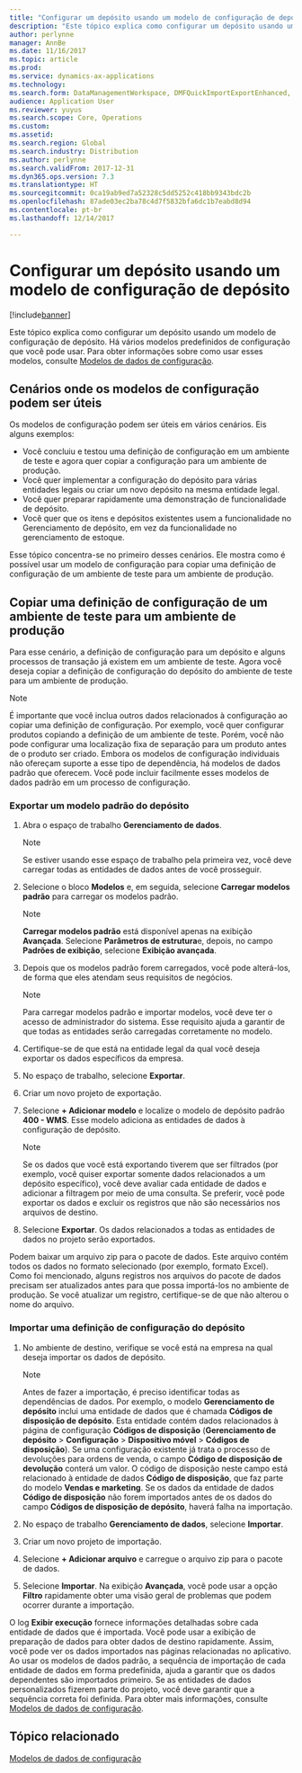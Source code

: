 ```yaml
---
title: "Configurar um depósito usando um modelo de configuração de depósito"
description: "Este tópico explica como configurar um depósito usando um modelo de configuração de depósito."
author: perlynne
manager: AnnBe
ms.date: 11/16/2017
ms.topic: article
ms.prod: 
ms.service: dynamics-ax-applications
ms.technology: 
ms.search.form: DataManagementWorkspace, DMFQuickImportExportEnhanced, DMFDefinitionGroupTemplate, DMFEntityTemplateDefinitionLoadDialog
audience: Application User
ms.reviewer: yuyus
ms.search.scope: Core, Operations
ms.custom: 
ms.assetid: 
ms.search.region: Global
ms.search.industry: Distribution
ms.author: perlynne
ms.search.validFrom: 2017-12-31
ms.dyn365.ops.version: 7.3
ms.translationtype: HT
ms.sourcegitcommit: 0ca19ab9ed7a52328c5dd5252c418bb9343bdc2b
ms.openlocfilehash: 87ade03ec2ba78c4d7f5832bfa6dc1b7eabd8d94
ms.contentlocale: pt-br
ms.lasthandoff: 12/14/2017

---
```


# <a name="set-up-a-warehouse-by-using-a-warehouse-configuration-template"></a>Configurar um depósito usando um modelo de configuração de depósito

[!include[banner](../includes/banner.md)]

Este tópico explica como configurar um depósito usando um modelo de configuração de depósito. Há vários modelos predefinidos de configuração que você pode usar. Para obter informações sobre como usar esses modelos, consulte [Modelos de dados de configuração](../../dev-itpro/data-entities/configuration-data-templates.md).

## <a name="scenarios-where-configuration-templates-can-be-helpful"></a>Cenários onde os modelos de configuração podem ser úteis

Os modelos de configuração podem ser úteis em vários cenários. Eis alguns exemplos:

- Você concluiu e testou uma definição de configuração em um ambiente de teste e agora quer copiar a configuração para um ambiente de produção.
- Você quer implementar a configuração do depósito para várias entidades legais ou criar um novo depósito na mesma entidade legal.
- Você quer preparar rapidamente uma demonstração de funcionalidade de depósito.
- Você quer que os itens e depósitos existentes usem a funcionalidade no Gerenciamento de depósito, em vez da funcionalidade no gerenciamento de estoque.

Esse tópico concentra-se no primeiro desses cenários. Ele mostra como é possível usar um modelo de configuração para copiar uma definição de configuração de um ambiente de teste para um ambiente de produção.

## <a name="copy-a-configuration-setup-from-a-test-environment-to-a-production-environment"></a>Copiar uma definição de configuração de um ambiente de teste para um ambiente de produção

Para esse cenário, a definição de configuração para um depósito e alguns processos de transação já existem em um ambiente de teste. Agora você deseja copiar a definição de configuração do depósito do ambiente de teste para um ambiente de produção.

> [!NOTE]
> É importante que você inclua outros dados relacionados à configuração ao copiar uma definição de configuração. Por exemplo, você quer configurar produtos copiando a definição de um ambiente de teste. Porém, você não pode configurar uma localização fixa de separação para um produto antes de o produto ser criado. Embora os modelos de configuração individuais não ofereçam suporte a esse tipo de dependência, há modelos de dados padrão que oferecem. Você pode incluir facilmente esses modelos de dados padrão em um processo de configuração.

### <a name="export-a-default-warehouse-template"></a>Exportar um modelo padrão do depósito 

1. Abra o espaço de trabalho **Gerenciamento de dados**.

    > [!NOTE]
    > Se estiver usando esse espaço de trabalho pela primeira vez, você deve carregar todas as entidades de dados antes de você prosseguir.

2. Selecione o bloco **Modelos** e, em seguida, selecione **Carregar modelos padrão** para carregar os modelos padrão.

    > [!NOTE]
    > **Carregar modelos padrão** está disponível apenas na exibição **Avançada**. Selecione **Parâmetros de estrutura**e, depois, no campo **Padrões de exibição**, selecione **Exibição avançada**.

3. Depois que os modelos padrão forem carregados, você pode alterá-los, de forma que eles atendam seus requisitos de negócios.

    > [!NOTE]
    > Para carregar modelos padrão e importar modelos, você deve ter o acesso de administrador do sistema. Esse requisito ajuda a garantir de que todas as entidades serão carregadas corretamente no modelo.

4. Certifique-se de que está na entidade legal da qual você deseja exportar os dados específicos da empresa.
5. No espaço de trabalho, selecione **Exportar**.
6. Criar um novo projeto de exportação.
7. Selecione **+ Adicionar modelo** e localize o modelo de depósito padrão **400 - WMS**. Esse modelo adiciona as entidades de dados à configuração de depósito.

    > [!NOTE]
    > Se os dados que você está exportando tiverem que ser filtrados (por exemplo, você quiser exportar somente dados relacionados a um depósito específico), você deve avaliar cada entidade de dados e adicionar a filtragem por meio de uma consulta. Se preferir, você pode exportar os dados e excluir os registros que não são necessários nos arquivos de destino.

8. Selecione **Exportar**. Os dados relacionados a todas as entidades de dados no projeto serão exportados.

Podem baixar um arquivo zip para o pacote de dados. Este arquivo contém todos os dados no formato selecionado (por exemplo, formato Excel). Como foi mencionado, alguns registros nos arquivos do pacote de dados precisam ser atualizados antes para que possa importá-los no ambiente de produção. Se você atualizar um registro, certifique-se de que não alterou o nome do arquivo.

### <a name="import-a-warehouse-configuration-setup"></a>Importar uma definição de configuração do depósito

1. No ambiente de destino, verifique se você está na empresa na qual deseja importar os dados de depósito.

    > [!NOTE]
    > Antes de fazer a importação, é preciso identificar todas as dependências de dados. Por exemplo, o modelo **Gerenciamento de depósito** inclui uma entidade de dados que é chamada **Códigos de disposição de depósito**. Esta entidade contém dados relacionados à página de configuração **Códigos de disposição** (**Gerenciamento de depósito** > **Configuração** > **Dispositivo móvel** > **Códigos de disposição**). Se uma configuração existente já trata o processo de devoluções para ordens de venda, o campo **Código de disposição de devolução** conterá um valor. O código de disposição neste campo está relacionado à entidade de dados **Código de disposição**, que faz parte do modelo **Vendas e marketing**. Se os dados da entidade de dados **Código de disposição** não forem importados antes de os dados do campo **Códigos de disposição de depósito**, haverá falha na importação.

2. No espaço de trabalho **Gerenciamento de dados**, selecione **Importar**.
3. Criar um novo projeto de importação.
4. Selecione **+ Adicionar arquivo** e carregue o arquivo zip para o pacote de dados.
5. Selecione **Importar**. Na exibição **Avançada**, você pode usar a opção **Filtro** rapidamente obter uma visão geral de problemas que podem ocorrer durante a importação.

O log **Exibir execução** fornece informações detalhadas sobre cada entidade de dados que é importada. Você pode usar a exibição de preparação de dados para obter dados de destino rapidamente. Assim, você pode ver os dados importados nas páginas relacionadas no aplicativo. Ao usar os modelos de dados padrão, a sequência de importação de cada entidade de dados em forma predefinida, ajuda a garantir que os dados dependentes são importados primeiro. Se as entidades de dados personalizados fizerem parte do projeto, você deve garantir que a sequência correta foi definida. Para obter mais informações, consulte [Modelos de dados de configuração](../../dev-itpro/data-entities/configuration-data-templates.md).

## <a name="related-topic"></a>Tópico relacionado

[Modelos de dados de configuração](../../dev-itpro/data-entities/configuration-data-templates.md)

